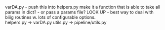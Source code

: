 
varDA.py - push this into helpers.py
    make it a function that is able to take all params in dict? - or pass a params file?
    LOOK UP - best way to deal with biiig routines w. lots of configurable options.  
helpers.py -> varDA.py
utils.py -> pipeline/utils.py
